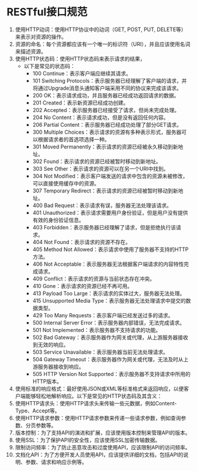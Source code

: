 # RESTful接口规范
1. 使用HTTP动词：使用HTTP协议中的动词（GET, POST, PUT, DELETE等）来表示对资源的操作。
2. 资源的命名：每个资源都应该有一个唯一的标识符（URI），并且应该使用名词来描述资源。
3. 使用HTTP状态码：使用HTTP状态码来表示请求的结果，
   * 以下是常见的状态码：
      * 100 Continue：表示客户端应继续其请求。
      * 101 Switching Protocols：表示服务器已经理解了客户端的请求，并将通过Upgrade消息头通知客户端采用不同的协议来完成该请求。
      * 200 OK：表示请求成功，并且服务器已经成功返回请求的数据。
      * 201 Created：表示新资源已经成功创建。
      * 202 Accepted：表示服务器已经接受了请求，但尚未完成处理。
      * 204 No Content：表示请求成功，但是没有返回任何内容。
      * 206 Partial Content：表示服务器已经成功处理了部分GET请求。
      * 300 Multiple Choices：表示请求的资源有多种表示形式，服务器可以根据请求者的首选项选择一种。
      * 301 Moved Permanently：表示请求的资源已经被永久移动到新地址。
      * 302 Found：表示请求的资源已经被暂时移动到新地址。
      * 303 See Other：表示请求的资源可以在另一个URI中找到。
      * 304 Not Modified：表示客户端发送的请求中包含的资源未被修改，可以直接使用缓存中的资源。
      * 307 Temporary Redirect：表示请求的资源已经被暂时移动到新地址。
      * 400 Bad Request：表示请求有误，服务器无法处理该请求。
      * 401 Unauthorized：表示请求需要用户身份验证，但是用户没有提供有效的身份验证信息。
      * 403 Forbidden：表示服务器已经理解了请求，但是拒绝执行该请求。
      * 404 Not Found：表示请求的资源不存在。
      * 405 Method Not Allowed：表示请求中使用了服务器不支持的HTTP方法。
      * 406 Not Acceptable：表示服务器无法根据客户端请求的内容特性完成请求。
      * 409 Conflict：表示请求的资源与当前状态存在冲突。
      * 410 Gone：表示请求的资源已经不再可用。
      * 413 Payload Too Large：表示请求的实体过大，服务器无法处理。
      * 415 Unsupported Media Type：表示服务器无法处理请求中提交的数据类型。
      * 429 Too Many Requests：表示客户端已经发送过多的请求。
      * 500 Internal Server Error：表示服务器内部错误，无法完成请求。
      * 501 Not Implemented：表示服务器不支持请求的功能。
      * 502 Bad Gateway：表示服务器作为网关或代理，从上游服务器接收到无效的响应。
      * 503 Service Unavailable：表示服务器当前无法处理请求。
      * 504 Gateway Timeout：表示服务器作为网关或代理，无法及时从上游服务器接收到响应。
      * 505 HTTP Version Not Supported：表示服务器不支持请求中所用的HTTP版本。
4. 使用标准的响应格式：最好使用JSON或XML等标准格式来返回响应，以便客户端能够轻松地解析响应。以下是常见的HTTP状态码及其含义：
5. 使用HTTP请求头：使用HTTP请求头来传输一些元数据，例如Content-Type、Accept等。
6. 使用HTTP请求参数：使用HTTP请求参数来传递一些请求参数，例如查询参数、分页参数等。
7. 版本控制：为了支持API的演进和扩展，应该使用版本控制来管理API的版本。
8. 使用SSL：为了保护API的安全性，应该使用SSL加密传输数据。
9. 限制访问频率：为了防止恶意攻击和过度使用API，应该限制API的访问频率。
10. 文档化API：为了方便开发人员使用API，应该提供详细的文档，包括API的说明、参数、请求和响应示例等。